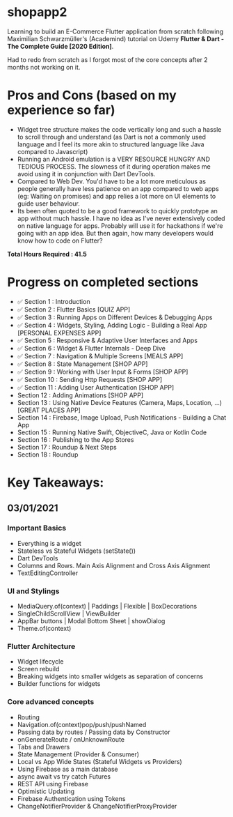 # shopapp2

Learning to build an E-Commerce Flutter application from scratch following Maximilian Schwarzmüller's (Academind) tutorial on Udemy **Flutter & Dart - The Complete Guide [2020 Edition]**.

Had to redo from scratch as I forgot most of the core concepts after 2 months not working on it.

# Pros and Cons (based on my experience so far)
- Widget tree structure makes the code vertically long and such a hassle to scroll through and understand (as Dart is not a commonly used language and I feel its more akin to structured language like Java compared to Javascript)
- Running an Android emulation is a VERY RESOURCE HUNGRY AND TEDIOUS PROCESS. The slowness of it during operation makes me avoid using it in conjunction with Dart DevTools.
- Compared to Web Dev. You'd have to be a lot more meticulous as people generally have less patience on an app compared to web apps (eg: Waiting on promises) and app relies a lot more on UI elements to guide user behaviour.
- Its been often quoted to be a good framework to quickly prototype an app without much hassle. I have no idea as I've never extensively coded on native language for apps. Probably will use it for hackathons if we're going with an app idea. But then again, how many developers would know how to code on Flutter?

**Total Hours Required : 41.5**

# Progress on completed sections
- ✅ Section 1 : Introduction
- ✅ Section 2 : Flutter Basics [QUIZ APP]
- ✅ Section 3 : Running Apps on Different Devices & Debugging Apps
- ✅ Section 4 : Widgets, Styling, Adding Logic - Building a Real App [PERSONAL EXPENSES APP]
- ✅ Section 5 : Responsive & Adaptive User Interfaces and Apps
- ✅ Section 6 : Widget & Flutter Internals - Deep Dive
- ✅ Section 7 : Navigation & Multiple Screens [MEALS APP]
- ✅ Section 8 : State Management [SHOP APP]
- ✅ Section 9 : Working with User Input & Forms [SHOP APP]
- ✅ Section 10 : Sending Http Requests [SHOP APP]
- ✅ Section 11 : Adding User Authentication [SHOP APP]
- Section 12 : Adding Animations [SHOP APP]
- Section 13 : Using Native Device Features (Camera, Maps, Location, ...) [GREAT PLACES APP]
- Section 14 : Firebase, Image Upload, Push Notifications - Building a Chat App
- Section 15 : Running Native Swift, ObjectiveC, Java or Kotlin Code
- Section 16 : Publishing to the App Stores
- Section 17 : Roundup & Next Steps
- Section 18 : Roundup

# Key Takeaways:
## 03/01/2021

### Important Basics
- Everything is a widget
- Stateless vs Stateful Widgets (setState())
- Dart DevTools
- Columns and Rows. Main Axis Alignment and Cross Axis Alignment
- TextEditingController

### UI and Stylings
- MediaQuery.of(context) | Paddings | Flexible | BoxDecorations
- SingleChildScrollView | ViewBuilder
- AppBar buttons | Modal Bottom Sheet | showDialog
- Theme.of(context)

### Flutter Architecture
- Widget lifecycle
- Screen rebuild
- Breaking widgets into smaller widgets as separation of concerns
- Builder functions for widgets

### Core advanced concepts
- Routing
- Navigation.of(context)pop/push/pushNamed
- Passing data by routes / Passing data by Constructor
- onGenerateRoute / onUnknownRoute
- Tabs and Drawers
- State Management (Provider & Consumer)
- Local vs App Wide States (Stateful Widgets vs Providers)
- Using Firebase as a main database
- async await vs try catch Futures
- REST API using Firebase
- Optimistic Updating
- Firebase Authentication using Tokens
- ChangeNotifierProvider & ChangeNotifierProxyProvider
